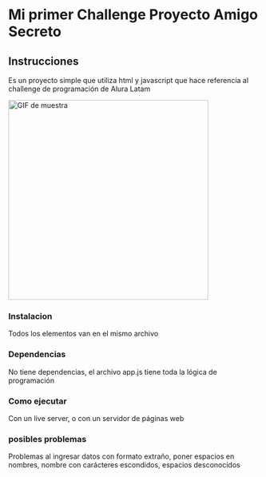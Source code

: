 <h1> Mi primer Challenge Proyecto Amigo Secreto</h1>

<h2> Instrucciones </h2>
<p> Es un proyecto simple que utiliza html y javascript que hace referencia al challenge de programación de Alura Latam</p>
<img src="assets/muestra_uso.gif" alt="GIF de muestra" width="400" />
<h3> Instalacion </h3>
<p> Todos los elementos van en el mismo archivo</p>
<h3> Dependencias </h3>
<p> No tiene dependencias, el archivo app.js tiene toda la lógica de programación </p>
<h3> Como ejecutar </h3>
<p> Con un live server, o con un servidor de páginas web </p>
<h3> posibles problemas </h3>
<p> Problemas al ingresar datos con formato extraño, poner espacios en nombres, nombre con carácteres escondidos, espacios desconocidos</p>


